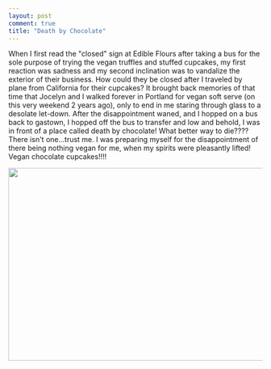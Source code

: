 ```yaml
---
layout: post
comment: true
title: "Death by Chocolate"
---
```

When I first read the "closed" sign at Edible Flours after taking a bus for the sole purpose of trying the vegan truffles and stuffed cupcakes, my first reaction was sadness and my second inclination was to vandalize the exterior of their business. How could they be closed after I traveled by plane from California for their cupcakes? It brought back memories of that time that Jocelyn and I walked forever in Portland for vegan soft serve (on this very weekend 2 years ago), only to end in me staring through glass to a desolate let-down. After the disappointment waned, and I hopped on a bus back to gastown, I hopped off the bus to transfer and low and behold, I was in front of a place called death by chocolate! What better way to die???? There isn't one...trust me. I was preparing myself for the disappointment of there being nothing vegan for me, when my spirits were pleasantly lifted! Vegan chocolate cupcakes!!!!

<a rel="Death by Chocolate" href="http://ieatcupcakes.com/2011/07/03/death-by-chocolate/death-by-chocolate-2/"><img class="alignnone size-medium wp-image-896" title="death-by-chocolate" src="http://ieatcupcakes.com/wp-content/uploads/2011/07/death-by-chocolate-510x382.jpg" alt="" width="510" height="382" /></a>
